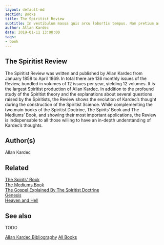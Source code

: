 ```yaml
---
layout: default-md
section: Books
title: The Spiritist Review
subtitle: In vestibulum massa quis arcu lobortis tempus. Nam pretium arcu in odio vulputate luctus.
author: Allan Kardec
date: 2019-01-11 13:00:00
tags: 
- book
---
```


## The Spiritist Review

The Spiritist Review was written and published by Allan Kardec from January 1858 to April 1869. In total there are 136 monthly issues of the Review, bundled in volumes of 12 issues per year, yielding 12 volumes. It is the largest Spiritist production of Allan Kardec. In addition to the profound study of the Spiritist theory and the explanations about several questions raised by the Spiritists, the Review shows the evolution of Kardec’s thought during the construction of the Spiritist Science. While complementing the two main books of the Spiritist Doctrine, The Spirits’ Book and The Mediums’ Book, and showing their most important applications, the Review is indispensable to all those willing to have an in-depth understanding of Kardec’s thoughts.

## Author(s)
Allan Kardec

## Related
[The Spirits' Book](spirits-book)  
[The Mediums Book](mediums-book)  
[The Gospel Explained By The Spiritist Doctrine](gospel-according-spiritism)  
[Genesis](genesis)  
[Heaven and Hell](heaven-and-hell)  

## See also
TODO


<a href="/books/allan-kardec" class="button">Allan Kardec Bibliography</a>
<a href="/books" class="button">All Books</a>

